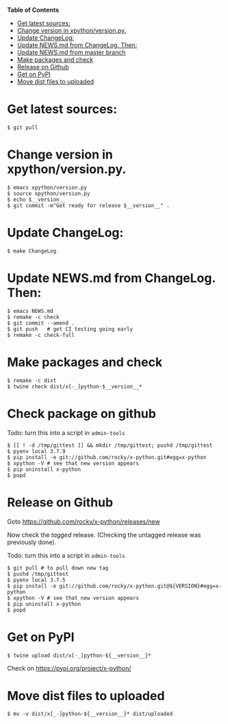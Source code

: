 <!-- markdown-toc start - Don't edit this section. Run M-x markdown-toc-refresh-toc -->
**Table of Contents**

- [Get latest sources:](#get-latest-sources)
- [Change version in xpython/version.py.](#change-version-in-xpythonversionpy)
- [Update ChangeLog:](#update-changelog)
- [Update NEWS.md from ChangeLog. Then:](#update-newsmd-from-changelog-then)
- [Update NEWS.md from master branch](#update-newsmd-from-master-branch)
- [Make packages and check](#make-packages-and-check)
- [Release on Github](#release-on-github)
- [Get on PyPI](#get-on-pypi)
- [Move dist files to uploaded](#move-dist-files-to-uploaded)

<!-- markdown-toc end -->

# Get latest sources:

    $ git pull

# Change version in xpython/version.py.

    $ emacs xpython/version.py
    $ source xpython/version.py
    $ echo $__version__
    $ git commit -m"Get ready for release $__version__" .


# Update ChangeLog:

    $ make ChangeLog

#  Update NEWS.md from ChangeLog. Then:

    $ emacs NEWS.md
    $ remake -c check
    $ git commit --amend .
    $ git push   # get CI testing going early
    $ remake -c check-full

# Make packages and check

    $ remake -c dist
	$ twine check dist/x[-_]python-$__version__*

# Check package on github

Todo: turn this into a script in `admin-tools`

	$ [[ ! -d /tmp/gittest ]] && mkdir /tmp/gittest; pushd /tmp/gittest
	$ pyenv local 3.7.9
	$ pip install -e git://github.com/rocky/x-python.git#egg=x-python
	$ xpython -V # see that new version appears
	$ pip uninstall x-python
	$ popd

# Release on Github

Goto https://github.com/rocky/x-python/releases/new

Now check the *tagged* release. (Checking the untagged release was previously done).

Todo: turn this into a script in `admin-tools`

	$ git pull # to pull down new tag
    $ pushd /tmp/gittest
	$ pyenv local 3.7.5
	$ pip install -e git://github.com/rocky/x-python.git@${VERSION}#egg=x-python
	$ xpython -V # see that new version appears
	$ pip uninstall x-python
	$ popd

# Get on PyPI

	$ twine upload dist/x[-_]python-${__version__}*

Check on https://pypi.org/project/x-python/

# Move dist files to uploaded

	$ mv -v dist/x[_-]python-${__version__}* dist/uploaded

